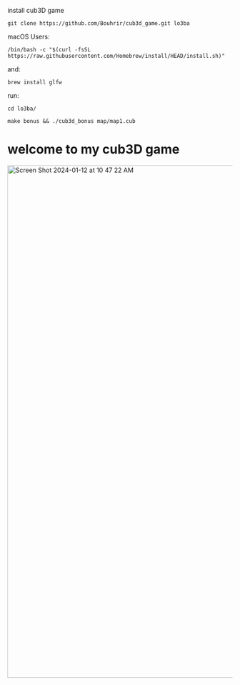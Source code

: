 install cub3D game
```
git clone https://github.com/Bouhrir/cub3d_game.git lo3ba
```

macOS Users:
```
/bin/bash -c "$(curl -fsSL https://raw.githubusercontent.com/Homebrew/install/HEAD/install.sh)"
```
and:
```
brew install glfw
```
run:
```
cd lo3ba/
```
```
make bonus && ./cub3d_bonus map/map1.cub
```

# welcome to my cub3D game
<img width="1148" alt="Screen Shot 2024-01-12 at 10 47 22 AM" src="https://github.com/Bouhrir/cub3d_game/assets/101561499/df53a4f4-cfd6-4f28-9ce8-eb992d936e9e">
